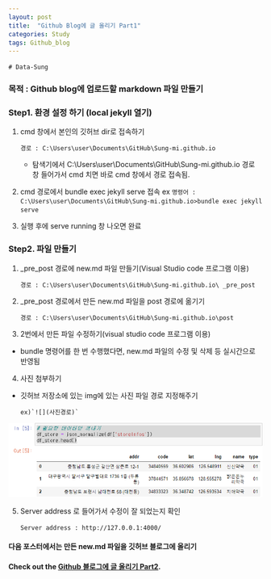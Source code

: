 ```yaml
---
layout: post
title:  "Github Blog에 글 올리기 Part1"
categories: Study
tags: Github_blog
---
```


`# Data-Sung`


###  목적 : Github blog에 업로드할 markdown 파일 만들기


### Step1. 환경 설정 하기 (local jekyll 열기)

1. cmd 창에서 본인의 깃허브 dir로 접속하기

    `경로 : C:\Users\user\Documents\GitHub\Sung-mi.github.io`
    - 탐색기에서 C:\Users\user\Documents\GitHub\Sung-mi.github.io 경로 창 들어가서 cmd 치면 바로 cmd 창에서 경로 접속됨.

2. cmd 경로에서 bundle exec jekyll serve 접속
ex
     `명령어 : C:\Users\user\Documents\GitHub\Sung-mi.github.io>bundle exec jekyll serve`

3. 실행 후에 serve running 창 나오면 완료

### Step2. 파일 만들기
1. _pre_post 경로에  new.md 파일 만들기(Visual Studio code 프로그램 이용)

      `경로 : C:\Users\user\Documents\GitHub\Sung-mi.github.io\ _pre_post`

2. _pre_post 경로에서 만든 new.md 파일을 post 경로에 옮기기

      `경로 : C:\Users\user\Documents\GitHub\Sung-mi.github.io\post` 

3. 2번에서 만든 파일 수정하기(visual studio code 프로그램 이용)
- bundle 명령어를 한 번 수행했다면, new.md 파일의 수정 및 삭제 등 실시간으로 반영됨 

4. 사진 첨부하기
- 깃허브 저장소에 있는 img에 있는 사진 파일 경로 지정해주기

      ex)`![](사진경로)`
      
![](https://raw.githubusercontent.com/Data-ssung/Data-ssung.github.io/master/img/mask.PNG)

5. Server address 로 들어가서 수정이 잘 되었는지 확인
 
      `Server address : http://127.0.0.1:4000/`


#### 다음 포스터에서는 만든 new.md 파일을 깃허브 블로그에 올리기 
#### Check out the [Github 블로그에 글 올리기 Part2][S].

[S]: https://data-ssung.github.io/study/2020/07/02/github_2/
